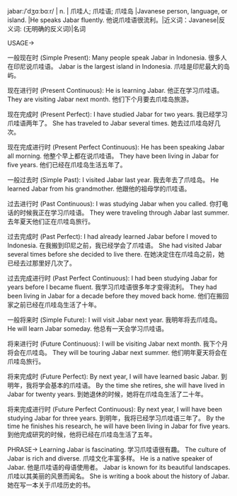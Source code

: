 jabar:/ˈdʒɑːbɑːr/ | n. | 爪哇人; 爪哇语; 爪哇岛 |Javanese person, language, or island. |He speaks Jabar fluently. 他说爪哇语很流利。|近义词：Javanese|反义词: (无明确的反义词)|名词

USAGE->

一般现在时 (Simple Present):
Many people speak Jabar in Indonesia. 很多人在印尼说爪哇语。
Jabar is the largest island in Indonesia. 爪哇是印尼最大的岛屿。

现在进行时 (Present Continuous):
He is learning Jabar. 他正在学习爪哇语。
They are visiting Jabar next month. 他们下个月要去爪哇岛旅游。

现在完成时 (Present Perfect):
I have studied Jabar for two years. 我已经学习爪哇语两年了。
She has traveled to Jabar several times. 她去过爪哇岛好几次。

现在完成进行时 (Present Perfect Continuous):
He has been speaking Jabar all morning. 他整个早上都在说爪哇语。
They have been living in Jabar for five years. 他们已经在爪哇岛生活五年了。


一般过去时 (Simple Past):
I visited Jabar last year. 我去年去了爪哇岛。
He learned Jabar from his grandmother. 他跟他的祖母学的爪哇语。

过去进行时 (Past Continuous):
I was studying Jabar when you called. 你打电话的时候我正在学习爪哇语。
They were traveling through Jabar last summer. 去年夏天他们正在爪哇岛旅行。


过去完成时 (Past Perfect):
I had already learned Jabar before I moved to Indonesia. 在我搬到印尼之前，我已经学会了爪哇语。
She had visited Jabar several times before she decided to live there. 在她决定住在爪哇岛之前，她已经去过那里好几次了。

过去完成进行时 (Past Perfect Continuous):
I had been studying Jabar for years before I became fluent. 我学习爪哇语很多年才变得流利。
They had been living in Jabar for a decade before they moved back home. 他们在搬回家之前已经在爪哇岛生活了十年。

一般将来时 (Simple Future):
I will visit Jabar next year. 我明年将去爪哇岛。
He will learn Jabar someday. 他总有一天会学习爪哇语。


将来进行时 (Future Continuous):
I will be visiting Jabar next month. 我下个月将会在爪哇岛。
They will be touring Jabar next summer.  他们明年夏天将会在爪哇岛旅行。

将来完成时 (Future Perfect):
By next year, I will have learned basic Jabar. 到明年，我将学会基本的爪哇语。
By the time she retires, she will have lived in Jabar for twenty years. 到她退休的时候，她将在爪哇岛生活了二十年。

将来完成进行时 (Future Perfect Continuous):
By next year, I will have been studying Jabar for three years. 到明年，我将已经学习爪哇语三年了。
By the time he finishes his research, he will have been living in Jabar for five years. 到他完成研究的时候，他将已经在爪哇岛生活了五年。


PHRASE->
Learning Jabar is fascinating. 学习爪哇语很有趣。
The culture of Jabar is rich and diverse. 爪哇文化丰富多样。
He is a native speaker of Jabar. 他是爪哇语的母语使用者。
Jabar is known for its beautiful landscapes. 爪哇以其美丽的风景而闻名。
She is writing a book about the history of Jabar. 她在写一本关于爪哇历史的书。
